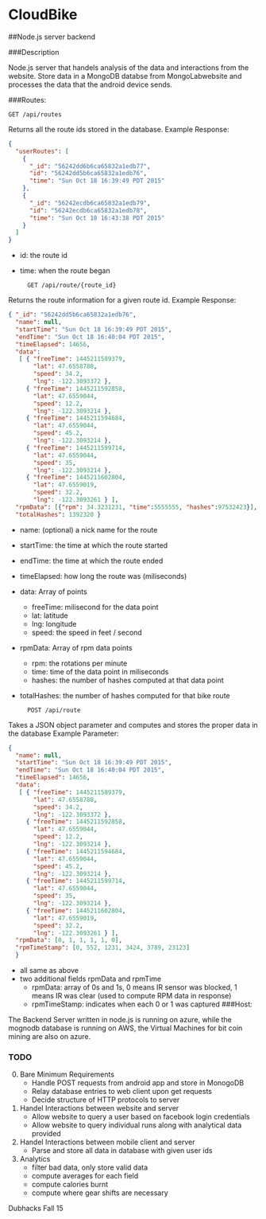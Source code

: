 # CloudBike

##Node.js server backend

###Description

Node.js server that handels analysis of the data and interactions from the website. Store data in a MongoDB databse from MongoLabwebsite and processes the data that the android device sends.

###Routes:

    GET /api/routes
Returns all the route ids stored in the database. 
Example Response: 


```json
{
  "userRoutes": [
    {
      "_id": "56242dd6b6ca65832a1edb77",
      "id": "56242dd5b6ca65832a1edb76",
      "time": "Sun Oct 18 16:39:49 PDT 2015"
    },
    {
      "_id": "56242ecdb6ca65832a1edb79",
      "id": "56242ecdb6ca65832a1edb78",
      "time": "Sun Oct 18 16:43:38 PDT 2015"
    }
  ]
}
```
* id: the route id 
* time: when the route began

        GET /api/route/{route_id}
    
    
Returns the route information for a given route id. 
Example Response:
```json
{ "_id": "56242dd5b6ca65832a1edb76",
  "name": null,
  "startTime": "Sun Oct 18 16:39:49 PDT 2015",
  "endTime": "Sun Oct 18 16:40:04 PDT 2015",
  "timeElapsed": 14656,
  "data": 
   [ { "freeTime": 1445211589379,
       "lat": 47.6558788,
       "speed": 34.2,
       "lng": -122.3093372 },
     { "freeTime": 1445211592858,
       "lat": 47.6559044,
       "speed": 12.2,
       "lng": -122.3093214 },
     { "freeTime": 1445211594684,
       "lat": 47.6559044,
       "speed": 45.2,
       "lng": -122.3093214 },
     { "freeTime": 1445211599714,
       "lat": 47.6559044,
       "speed": 35,
       "lng": -122.3093214 },
     { "freeTime": 1445211602804,
       "lat": 47.6559019,
       "speed": 32.2,
       "lng": -122.3093261 } ],
  "rpmData": [{"rpm": 34.3231231, "time":5555555, "hashes":97532423}],
  "totalHashes": 1392320 }
```
* name: (optional) a nick name for the route
* startTime: the time at which the route started
* endTime: the time at which the route ended
* timeElapsed: how long the route was (miliseconds) 
* data: Array of points
    * freeTime: milisecond for the data point
    * lat: latitude
    * lng: longitude
    * speed: the speed in feet / second
* rpmData: Array of rpm data points
    * rpm: the rotations per minute 
    * time: time of the data point in miliseconds
    * hashes: the number of hashes computed at that data point
* totalHashes: the number of hashes computed for that bike route
    
        POST /api/route
Takes a JSON object parameter and computes and stores the proper data in the database
Example Parameter: 
```json
{ 
  "name": null,
  "startTime": "Sun Oct 18 16:39:49 PDT 2015",
  "endTime": "Sun Oct 18 16:40:04 PDT 2015",
  "timeElapsed": 14656,
  "data": 
   [ { "freeTime": 1445211589379,
       "lat": 47.6558788,
       "speed": 34.2,
       "lng": -122.3093372 },
     { "freeTime": 1445211592858,
       "lat": 47.6559044,
       "speed": 12.2,
       "lng": -122.3093214 },
     { "freeTime": 1445211594684,
       "lat": 47.6559044,
       "speed": 45.2,
       "lng": -122.3093214 },
     { "freeTime": 1445211599714,
       "lat": 47.6559044,
       "speed": 35,
       "lng": -122.3093214 },
     { "freeTime": 1445211602804,
       "lat": 47.6559019,
       "speed": 32.2,
       "lng": -122.3093261 } ],
  "rpmData": [0, 1, 1, 1, 1, 0],
  "rpmTimeStamp": [0, 552, 1231, 3424, 3789, 23123]
  }
```
* all same as above
* two additional fields rpmData and rpmTime
    * rpmData: array of 0s and 1s, 0 means IR sensor was blocked, 1 means IR was clear (used to compute RPM data in response) 
    * rpmTimeStamp: indicates when each 0 or 1 was captured
###Host:

The Backend Server written in node.js is running on azure, while the mognodb database is running on AWS, the Virtual Machines for bit coin mining are also on azure.
### TODO
0. Bare Minimum Requirements
   * Handle POST requests from android app and store in MonogoDB
   * Relay database entries to web client upon get requests
   * Decide structure of HTTP protocols to server 
1. Handel Interactions between website and server
   * Allow website to query a user based on facebook login credentials 
   * Allow website to query individual runs along with analytical data provided
2. Handel Interactions between mobile client and server
   * Parse and store all data in database with given user ids
3. Analytics
   * filter bad data, only store valid data
   * compute averages for each field 
   * compute calories burnt
   * compute where gear shifts are necessary


Dubhacks Fall 15
